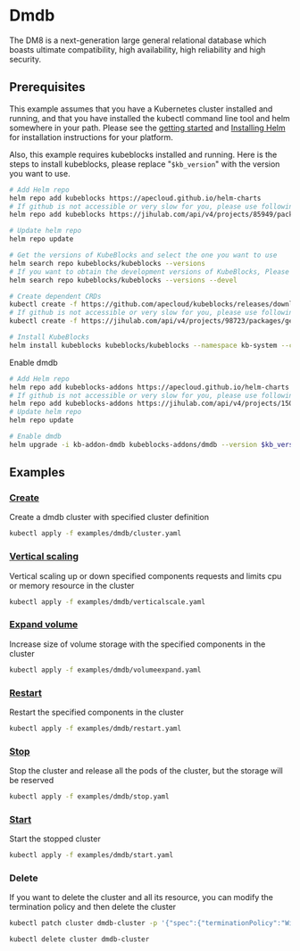 # Dmdb

The DM8 is a next-generation large general relational database which boasts ultimate compatibility, high availability, high reliability and high security.

## Prerequisites

This example assumes that you have a Kubernetes cluster installed and running, and that you have installed the kubectl command line tool and helm somewhere in your path. Please see the [getting started](https://kubernetes.io/docs/setup/)  and [Installing Helm](https://helm.sh/docs/intro/install/) for installation instructions for your platform.

Also, this example requires kubeblocks installed and running. Here is the steps to install kubeblocks, please replace "`$kb_version`" with the version you want to use.
```bash
# Add Helm repo 
helm repo add kubeblocks https://apecloud.github.io/helm-charts
# If github is not accessible or very slow for you, please use following repo instead
helm repo add kubeblocks https://jihulab.com/api/v4/projects/85949/packages/helm/stable

# Update helm repo
helm repo update

# Get the versions of KubeBlocks and select the one you want to use
helm search repo kubeblocks/kubeblocks --versions
# If you want to obtain the development versions of KubeBlocks, Please add the '--devel' parameter as the following command
helm search repo kubeblocks/kubeblocks --versions --devel

# Create dependent CRDs
kubectl create -f https://github.com/apecloud/kubeblocks/releases/download/v$kb_version/kubeblocks_crds.yaml
# If github is not accessible or very slow for you, please use following command instead
kubectl create -f https://jihulab.com/api/v4/projects/98723/packages/generic/kubeblocks/v$kb_version/kubeblocks_crds.yaml

# Install KubeBlocks
helm install kubeblocks kubeblocks/kubeblocks --namespace kb-system --create-namespace --version="$kb_version"
```
Enable dmdb
```bash
# Add Helm repo 
helm repo add kubeblocks-addons https://apecloud.github.io/helm-charts
# If github is not accessible or very slow for you, please use following repo instead
helm repo add kubeblocks-addons https://jihulab.com/api/v4/projects/150246/packages/helm/stable
# Update helm repo
helm repo update

# Enable dmdb 
helm upgrade -i kb-addon-dmdb kubeblocks-addons/dmdb --version $kb_version -n kb-system  
``` 

## Examples

### [Create](cluster.yaml) 
Create a dmdb cluster with specified cluster definition 
```bash
kubectl apply -f examples/dmdb/cluster.yaml
```

### [Vertical scaling](verticalscale.yaml)
Vertical scaling up or down specified components requests and limits cpu or memory resource in the cluster
```bash
kubectl apply -f examples/dmdb/verticalscale.yaml
```

### [Expand volume](volumeexpand.yaml)
Increase size of volume storage with the specified components in the cluster
```bash
kubectl apply -f examples/dmdb/volumeexpand.yaml
```

### [Restart](restart.yaml)
Restart the specified components in the cluster
```bash
kubectl apply -f examples/dmdb/restart.yaml
```

### [Stop](stop.yaml)
Stop the cluster and release all the pods of the cluster, but the storage will be reserved
```bash
kubectl apply -f examples/dmdb/stop.yaml
```

### [Start](start.yaml)
Start the stopped cluster
```bash
kubectl apply -f examples/dmdb/start.yaml
```

### Delete
If you want to delete the cluster and all its resource, you can modify the termination policy and then delete the cluster
```bash
kubectl patch cluster dmdb-cluster -p '{"spec":{"terminationPolicy":"WipeOut"}}' --type="merge"

kubectl delete cluster dmdb-cluster
```
